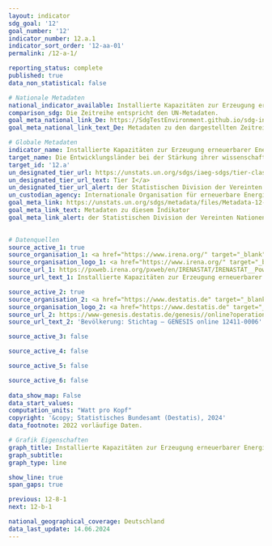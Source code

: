 ```yaml
---
layout: indicator    
sdg_goal: '12'    
goal_number: '12'    
indicator_number: 12.a.1    
indicator_sort_order: '12-aa-01'    
permalink: /12-a-1/    

reporting_status: complete    
published: true    
data_non_statistical: false    

# Nationale Metadaten    
national_indicator_available: Installierte Kapazitäten zur Erzeugung erneuerbarer Energie    
comparison_sdg: Die Zeitreihe entspricht den UN-Metadaten.    
goal_meta_national_link_De: https://SdgTestEnvironment.github.io/sdg-indicators/public/MetaDe/12.a.1.pdf
goal_meta_national_link_text_De: Metadaten zu den dargestellten Zeitreihen    

# Globale Metadaten    
indicator_name: Installierte Kapazitäten zur Erzeugung erneuerbarer Energie in Entwicklungsländern und entwickelten Ländern (in Watt pro Kopf)    
target_name: Die Entwicklungsländer bei der Stärkung ihrer wissenschaftlichen und technologischen Kapazitäten im Hinblick auf den Übergang zu nachhaltigeren Konsum- und Produktionsmustern unterstützen    
target_id: '12.a'    
un_designated_tier_url: https://unstats.un.org/sdgs/iaeg-sdgs/tier-classification/'    
un_designated_tier_url_text: Tier I</a>    
un_designated_tier_url_alert: der Statistischen Division der Vereinten Nationen    
un_custodian_agency: Internationale Organisation für erneuerbare Energien (IRENA)    
goal_meta_link: https://unstats.un.org/sdgs/metadata/files/Metadata-12-0a-01.pdf    
goal_meta_link_text: Metadaten zu diesem Indikator    
goal_meta_link_alert: der Statistischen Division der Vereinten Nationen    
    

# Datenquellen
source_active_1: true
source_organisation_1: <a href="https://www.irena.org/" target="_blank"> Internationale Organisation für erneuerbare Energien </a>
source_organisation_logo_1: <a href="https://www.irena.org/" target="_blank"><img src="https://sdg-indikatoren.de/public/OrgImgDe/irena.png" alt="Logo irena" style="height:60px; width:148px"/></a>
source_url_1: https://pxweb.irena.org/pxweb/en/IRENASTAT/IRENASTAT__Power%20Capacity%20and%20Generation/Country_ELECSTAT_2024_H1.px/
source_url_text_1: Installierte Kapazitäten zur Erzeugung erneuerbarer Energie (nicht auf Deutsch verfügbar)

source_active_2: true
source_organisation_2: <a href="https://www.destatis.de" target="_blank"> Statistisches Bundesamt (Destatis) </a>
source_organisation_logo_2: <a href="https://www.destatis.de" target="_blank"><img src="https://sdg-indikatoren.de/public/OrgImgDe/destatis.png" alt="Logo destatis" style="height:60px; width:148px"/></a>
source_url_2: https://www-genesis.destatis.de/genesis//online?operation=table&code=12411-0006&bypass=true&language=de
source_url_text_2: 'Bevölkerung: Stichtag – GENESIS online 12411-0006'

source_active_3: false

source_active_4: false

source_active_5: false

source_active_6: false
    
data_show_map: False    
data_start_values:     
computation_units: "Watt pro Kopf"    
copyright: '&copy; Statistisches Bundesamt (Destatis), 2024'    
data_footnote: 2022 vorläufige Daten.    

# Grafik Eigenschaften    
graph_title: Installierte Kapazitäten zur Erzeugung erneuerbarer Energie
graph_subtitle:     
graph_type: line    

show_line: true
span_gaps: true    

previous: 12-8-1    
next: 12-b-1    

national_geographical_coverage: Deutschland    
data_last_update: 14.06.2024    
---
```


<span></span>